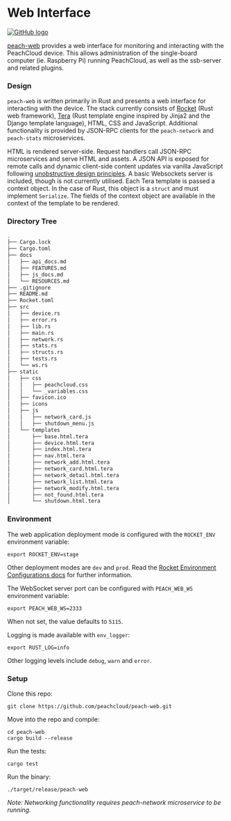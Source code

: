 # Web Interface

[![GitHub logo](/assets/github_logo.png "peach-buttons GitHub repository")](https://github.com/peachcloud/peach-buttons)

[peach-web](https://github.com/peachcloud/peach-web) provides a web interface for monitoring and interacting with the PeachCloud device. This allows administration of the single-board computer (ie. Raspberry Pi) running PeachCloud, as well as the ssb-server and related plugins.

### Design

`peach-web` is written primarily in Rust and presents a web interface for interacting with the device. The stack currently consists of [Rocket](https://rocket.rs/) (Rust web framework), [Tera](https://tera.netlify.com/docs/installation/) (Rust template engine inspired by Jinja2 and the Django template language), HTML, CSS and JavaScript. Additional functionality is provided by JSON-RPC clients for the `peach-network` and `peach-stats` microservices.

HTML is rendered server-side. Request handlers call JSON-RPC microservices and serve HTML and assets. A JSON API is exposed for remote calls and dynamic client-side content updates via vanilla JavaScript following [unobstructive design principles](https://www.w3.org/wiki/The_principles_of_unobtrusive_JavaScript). A basic Websockets server is included, though is not currently utilised. Each Tera template is passed a context object. In the case of Rust, this object is a `struct` and must implement `Serialize`. The fields of the context object are available in the context of the template to be rendered.

### Directory Tree

```bash
.
├── Cargo.lock
├── Cargo.toml
├── docs
│   ├── api_docs.md
│   ├── FEATURES.md
│   ├── js_docs.md
│   └── RESOURCES.md
├── .gitignore
├── README.md
├── Rocket.toml
├── src
│   ├── device.rs
│   ├── error.rs
│   ├── lib.rs
│   ├── main.rs
│   ├── network.rs
│   ├── stats.rs
│   ├── structs.rs
│   ├── tests.rs
│   └── ws.rs
├── static
│   ├── css
│   │   ├── peachcloud.css
│   │   └── _variables.css
│   ├── favicon.ico
│   ├── icons
│   ├── js
│   │   ├── network_card.js
│   │   ├── shutdown_menu.js
│   └── templates
│       ├── base.html.tera
│       ├── device.html.tera
│       ├── index.html.tera
│       ├── nav.html.tera
│       ├── network_add.html.tera
│       ├── network_card.html.tera
│       ├── network_detail.html.tera
│       ├── network_list.html.tera
│       ├── network_modify.html.tera
│       ├── not_found.html.tera
│       └── shutdown.html.tera
```

### Environment

The web application deployment mode is configured with the `ROCKET_ENV` environment variable:

`export ROCKET_ENV=stage`

Other deployment modes are `dev` and `prod`. Read the [Rocket Environment Configurations docs](https://rocket.rs/v0.4/guide/configuration/#environment) for further information.

The WebSocket server port can be configured with `PEACH_WEB_WS` environment variable:

`export PEACH_WEB_WS=2333`

When not set, the value defaults to `5115`.

Logging is made available with `env_logger`:

`export RUST_LOG=info`

Other logging levels include `debug`, `warn` and `error`.

### Setup

Clone this repo:

`git clone https://github.com/peachcloud/peach-web.git`

Move into the repo and compile:

`cd peach-web`  
`cargo build --release`

Run the tests:

`cargo test`

Run the binary:

`./target/release/peach-web`

_Note: Networking functionality requires peach-network microservice to be running._


